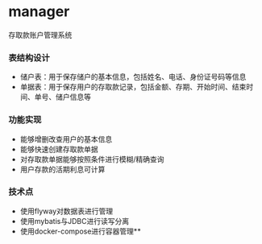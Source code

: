 # manager
存取款账户管理系统

### 表结构设计
* 储户表：用于保存储户的基本信息，包括姓名、电话、身份证号码等信息
* 单据表：用于保存用户的存取款记录，包括金额、存期、开始时间、结束时间、单号、储户信息等

### 功能实现

* 能够增删改查用户的基本信息
* 能够快速创建存取款单据
* 对存取款单据能够按照条件进行模糊/精确查询
* 用户存款的活期利息可计算

### 技术点

* 使用flyway对数据表进行管理
* 使用mybatis与JDBC进行读写分离
* 使用docker-compose进行容器管理**